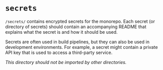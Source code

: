 # `secrets`

`/secrets/` contains encrypted secrets for the monorepo. Each secret (or directory of secrets) should contain an accompanying README that explains what the secret is and how it should be used.

Secrets are often used in build pipelines, but they can also be used in development environments. For example, a secret might contain a private API key that is used to access a third-party service.

_This directory should not be imported by other directories._
